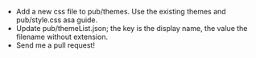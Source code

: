 * Add a new css file to pub/themes. Use the existing themes and pub/style.css asa guide.
* Update pub/themeList.json; the key is the display name, the value the filename without extension.
* Send me a pull request!
